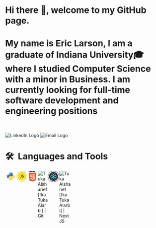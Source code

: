 # Hi there 👋, welcome to my GitHub page.
# My name is Eric Larson, I am a graduate of **Indiana University🎓** where I studied Computer Science with a minor in Business.  I am currently looking for full-time software development and engineering positions 

<br/><br/>
![LinkedIn Logo](https://img.icons8.com/?size=100&id=13930&format=png&color=000000) ![Email Logo](https://img.icons8.com/?size=512&id=OumT4lIcOllS&format=png)


# **🛠️ &nbsp;Languages and Tools**
<img align="left" alt="Tuka Alsharief [fka Tuka Alarbi] | Python" width="36px" src="https://raw.githubusercontent.com/github/explore/80688e429a7d4ef2fca1e82350fe8e3517d3494d/topics/python/python.png" />
<img align="left" alt="Tuka Alsharief [fka Tuka Alarbi] | Javascript Icon" width="35px" src="https://github.com/Pedro-Murilo/icons-for-readme/blob/main/.github/js-icon.svg" />
<img align="left" alt="Tuka Alsharief [fka Tuka Alarbi] | HTML5" width="34px" src="https://raw.githubusercontent.com/github/explore/80688e429a7d4ef2fca1e82350fe8e3517d3494d/topics/html/html.png" />
<img align="left" alt="Tuka Alsharief [fka Tuka Alarbi] | Git" width="32px" src="https://www.vectorlogo.zone/logos/git-scm/git-scm-icon.svg" />
<img align="left" alt="Tuka Alsharief [fka Tuka Alarbi] | ReactJS" width="37px" src="https://github.com/Pedro-Murilo/icons-for-readme/blob/main/.github/react-icon.svg" />
<img align="left" alt="Tuka Alsharief [fka Tuka Alarbi] | NextJS" width="37px" src="https://img.icons8.com/?size=100&id=MWiBjkuHeMVq&format=png&color=000000" />
<!--
**larsones/larsones** is a ✨ _special_ ✨ repository because its `README.md` (this file) appears on your GitHub profile.

Here are some ideas to get you started:

- 🔭 I’m currently working on ...
- 🌱 I’m currently learning ...
- 👯 I’m looking to collaborate on ...
- 🤔 I’m looking for help with ...
- 💬 Ask me about ...
- 📫 How to reach me: ...
- 😄 Pronouns: ...
- ⚡ Fun fact: ...
-->
